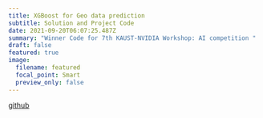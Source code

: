 ```yaml
---
title: XGBoost for Geo data prediction
subtitle: Solution and Project Code
date: 2021-09-20T06:07:25.487Z
summary: "Winner Code for 7th KAUST-NVIDIA Workshop: AI competition "
draft: false
featured: true
image:
  filename: featured
  focal_point: Smart
  preview_only: false
---
```

[github](https://github.com/arthurlirui/KAUST-Nvidia-Geo)